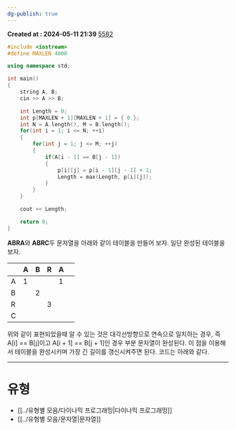 ```yaml
---
dg-publish: true
---
```


**Created at : 2024-05-11 21:39**
[5582](https://www.acmicpc.net/problem/5582)

```cpp
#include <iostream>
#define MAXLEN 4000

using namespace std;

int main()
{
    string A, B;
    cin >> A >> B;

    int Length = 0;
    int p[MAXLEN + 1][MAXLEN + 1] = { 0 };
    int N = A.length(), M = B.length();
    for(int i = 1; i <= N; ++i)
    {
        for(int j = 1; j <= M; ++j)
        {
            if(A[i - 1] == B[j - 1])
            {
                p[i][j] = p[i - 1][j - 1] + 1;
                Length = max(Length, p[i][j]);
            }
        }
    }    

    cout << Length;

    return 0;
}
```
**ABRA**와 **ABRC**두 문자열을 아래와 같이 테이블을 만들어 보자. 일단 완성된 테이블을 보자.


|     | A   | B   | R   | A   |     |
| :-- | :-- | :-- | :-- | :-- | --- |
| A   | 1   |     |     | 1   |     |
| B   |     | 2   |     |     |     |
| R   |     |     | 3   |     |     |
| C   |     |     |     |     |     |
위와 같이 표현되었을때 알 수 있는 것은 대각선방향으로 연속으로 일치하는 경우, 즉 A\[i] == B\[j]이고 A\[i + 1] == B\[j + 1]인 경우 부분 문자열이 완성된다. 이 점을 이용해서 테이블을 완성시키며 가장 긴 길이를 갱신시켜주면 된다.
코드는 아래와 같다.

---
# 유형
- [[../유형별 모음/다이나믹 프로그래밍|다이나믹 프로그래밍]]
- [[../유형별 모음/문자열|문자열]]